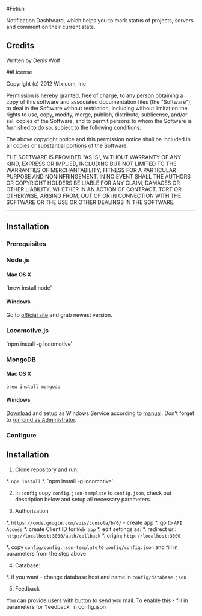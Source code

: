 #Fetish

Notification Dashboard, which helps you to mark status of projects, servers and comment on their current state.

## Credits

Written by Denis Wolf

##License

Copyright (c) 2012 Wix.com, Inc

Permission is hereby granted, free of charge, to any person obtaining a copy of this software and associated documentation files (the "Software"), to deal in the Software without restriction, including without limitation the rights to use, copy, modify, merge, publish, distribute, sublicense, and/or sell copies of the Software, and to permit persons to whom the Software is furnished to do so, subject to the following conditions:

The above copyright notice and this permission notice shall be included in all copies or substantial portions of the Software.

THE SOFTWARE IS PROVIDED "AS IS", WITHOUT WARRANTY OF ANY KIND, EXPRESS OR IMPLIED, INCLUDING BUT NOT LIMITED TO THE WARRANTIES OF MERCHANTABILITY, FITNESS FOR A PARTICULAR PURPOSE AND NONINFRINGEMENT. IN NO EVENT SHALL THE AUTHORS OR COPYRIGHT HOLDERS BE LIABLE FOR ANY CLAIM, DAMAGES OR OTHER LIABILITY, WHETHER IN AN ACTION OF CONTRACT, TORT OR OTHERWISE, ARISING FROM, OUT OF OR IN CONNECTION WITH THE SOFTWARE OR THE USE OR OTHER DEALINGS IN THE SOFTWARE.

---

## Installation

### Prerequisites

### Node.js

#### Mac OS X
`brew install node'

#### Windows

Go to [official site](http://nodejs.org/) and grab newest version.

### Locomotive.js

`npm install -g locomotive'

### MongoDB

#### Mac OS X
`brew install mongodb`

#### Windows
[Download](http://www.mongodb.org/downloads) and setup as Windows Service according to [manual](http://docs.mongodb.org/manual/tutorial/install-mongodb-on-windows/#mongodb-as-a-windows-service).
Don't forget to [run cmd as Administrator](http://stackoverflow.com/questions/4098909/got-access-is-denied-when-i-tried-to-install-64-bit-mongodb-in-windows-server).

### Configure



## Installation

1. Clone repository and run:

  *. `npm install`
  *. `npm install -g locomotive'

2. In `config` copy `config.json-template` to `config.json`, check out description below and setup all necessary parameters.

3. Authorization

  *. `https://code.google.com/apis/console/b/0/` - create app
  *. go to `API Access`
  *. create Client ID for `Web app`
  *. edit settings as:
    *. redirect url: `http://localhost:3000/auth/callback`
    *. origin: `http://localhost:3000`

  *. copy `config/config.json-template` to `config/config.json` and fill in parameters from the step above

4. Catabase:

  *. if you want - change database host and name in `config/database.json`

5. Feedback

  You can provide users with button to send you mail. To enable this - fill in parameters for 'feedback' in config.json